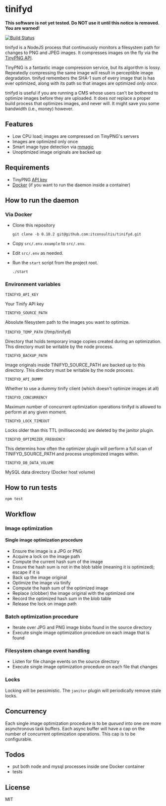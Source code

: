 # tinifyd

**This software is not yet tested. Do NOT use it until this notice is removed. You are warned!**

[![Build Status](https://travis-ci.org/itconsultis/tinifyd.svg?branch=master)](https://travis-ci.org/itconsultis/tinifyd)

tinifyd is a NodeJS process that continuously monitors a filesystem path
for changes to PNG and JPEG images. It compresses images on the fly via
the [TinyPNG API](https://tinypng.com/developers/reference).

TinyPNG is a fantastic image compression service, but its algorithm is lossy.
Repeatedly compressing the same image will result in perceptible image degradation.
tinifyd remembers the SHA-1 sum of every image that is has ever optimized, along
with its path so that images are optimized *only once*.

tinifyd is useful if you are running a CMS whose users can't be bothered to
optimize images before they are uploaded. It does *not* replace a proper build
process that optimizes images, and never will. It might save you some bandwidth
(i.e., money) however.

## Features

- Low CPU load; images are compressed on TinyPNG's servers
- Images are optimized only once
- Smart image type detection via [mmagic](https://github.com/mscdex/mmmagic)
- Unoptimized image originals are backed up

## Requirements

- TinyPNG [API key](https://tinypng.com/developers)
- [Docker](http://www.docker.com/) (if you want to run the daemon inside a container)

## How to run the daemon

### Via Docker

- Clone this repository

  ```
  git clone -b 0.10.2 git@github.com:itconsultis/tinifyd.git
  ```

- Copy `src/.env.example` to `src/.env`.

- Edit `src/.env` as needed.

- Run the `start` script from the project root.

  ```
  ./start
  ```

### Environment variables

`TINIFYD_API_KEY`

Your Tinify API key

`TINIFYD_SOURCE_PATH`

Absolute filesystem path to the images you want to optimize.

`TINIFYD_TEMP_PATH` (/tmp/tinifyd)

Directory that holds temporary image copies created during an optimization. 
This directory must be writable by the node process.

`TINIFYD_BACKUP_PATH` 

Image originals inside TINIFYD_SOURCE_PATH are backed up to this directory.
This directory must be writable by the node process.

`TINIFYD_API_DUMMY`

Whether to use a dummy tinify client (which doesn't optimize images at all)

`TINIFYD_CONCURRENCY`

Maximum number of concurrent optimization operations tinifyd is allowed to
perform at any given moment.

`TINIFYD_LOCK_TIMEOUT`

Locks older than this TTL (milliseconds) are deleted by the janitor plugin.

`TINIFYD_OPTIMIZER_FREQUENCY`

This determins how often the optimizer plugin will perform a full scan of
TINIFYD_SOURCE_PATH and process unoptimized images within.

`TINIFYD_DB_DATA_VOLUME`

MySQL data directory (Docker host volume)

## How to run tests

```
npm test
```

## Workflow

### Image optimization

#### Single image optimization procedure

- Ensure the image is a JPG or PNG
- Acquire a lock on the image path
- Compute the current hash sum of the image
- Ensure the hash sum is not in the blob table (meaning it is optimized); escape if it is
- Back up the image original
- Optimize the image via tinify
- Compute the hash sum of the optimized image
- Replace (clobber) the image original with the optimized one
- Record the optimized hash sum in the blob table
- Release the lock on image path

### Batch optimization procedure

- Iterate over JPG and PNG image blobs found in the source directory
- Execute single image optimization procedure on each image that is found

### Filesystem change event handling

- Listen for file change events on the source directory
- Execute single image optimization procedure on each file that changes


### Locks

Locking will be pessimistic. The `janitor` plugin will periodically remove
stale locks.

## Concurrency

Each single image optimization procedure is to be *queued* into one ore more
asynchronous task buffers. Each async buffer will have a cap on the number
of concurrent optimization operations. This cap is to be configurable.

## Todos

- put both node and mysql processes inside one Docker container
- tests

## License

MIT

